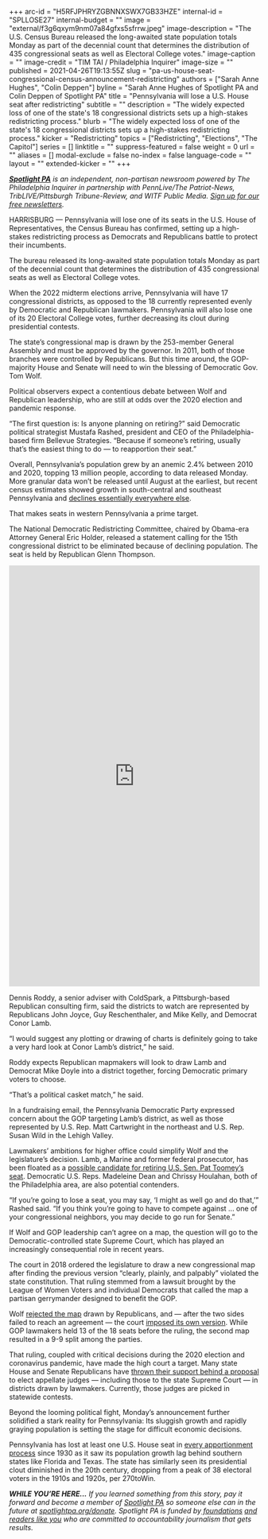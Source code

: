 +++
arc-id = "H5RFJPHRYZGBNNXSWX7GB33HZE"
internal-id = "SPLLOSE27"
internal-budget = ""
image = "external/f3g6qxym9nm07a84gfxs5sfrrw.jpeg"
image-description = "The U.S. Census Bureau released the long-awaited state population totals Monday as part of the decennial count that determines the distribution of 435 congressional seats as well as Electoral College votes."
image-caption = ""
image-credit = "TIM TAI / Philadelphia Inquirer"
image-size = ""
published = 2021-04-26T19:13:55Z
slug = "pa-us-house-seat-congressional-census-announcement-redistricting"
authors = ["Sarah Anne Hughes", "Colin Deppen"]
byline = "Sarah Anne Hughes of Spotlight PA and Colin Deppen of Spotlight PA"
title = "Pennsylvania will lose a U.S. House seat after redistricting"
subtitle = ""
description = "The widely expected loss of one of the state's 18 congressional districts sets up a high-stakes redistricting process."
blurb = "The widely expected loss of one of the state's 18 congressional districts sets up a high-stakes redistricting process."
kicker = "Redistricting"
topics = ["Redistricting", "Elections", "The Capitol"]
series = []
linktitle = ""
suppress-featured = false
weight = 0
url = ""
aliases = []
modal-exclude = false
no-index = false
language-code = ""
layout = ""
extended-kicker = ""
+++

<a href="https://www.spotlightpa.org/"><i><b>Spotlight PA</b></i></a><i> is an independent, non-partisan newsroom powered by The Philadelphia Inquirer in partnership with PennLive/The Patriot-News, TribLIVE/Pittsburgh Tribune-Review, and WITF Public Media. </i><a href="https://www.spotlightpa.org/newsletters"><i>Sign up for our free newsletters</i></a><i>.</i>

HARRISBURG — Pennsylvania will lose one of its seats in the U.S. House of Representatives, the Census Bureau has confirmed, setting up a high-stakes redistricting process as Democrats and Republicans battle to protect their incumbents.

The bureau released its long-awaited state population totals Monday as part of the decennial count that determines the distribution of 435 congressional seats as well as Electoral College votes.

When the 2022 midterm elections arrive, Pennsylvania will have 17 congressional districts, as opposed to the 18 currently represented evenly by Democratic and Republican lawmakers. Pennsylvania will also lose one of its 20 Electoral College votes, further decreasing its clout during presidential contests.

<script src="https://www.spotlightpa.org/embed.js" async></script><div data-spl-embed-version="1" data-spl-src="https://www.spotlightpa.org/embeds/newsletter/"></div>

The state’s congressional map is drawn by the 253-member General Assembly and must be approved by the governor. In 2011, both of those branches were controlled by Republicans. But this time around, the GOP-majority House and Senate will need to win the blessing of Democratic Gov. Tom Wolf.

Political observers expect a contentious debate between Wolf and Republican leadership, who are still at odds over the 2020 election and pandemic response.

“The first question is: Is anyone planning on retiring?” said Democratic political strategist Mustafa Rashed, president and CEO of the Philadelphia-based firm Bellevue Strategies. “Because if someone’s retiring, usually that’s the easiest thing to do — to reapportion their seat.”

Overall, Pennsylvania’s population grew by an anemic 2.4% between 2010 and 2020, topping 13 million people, according to data released Monday. More granular data won’t be released until August at the earliest, but recent census estimates showed growth in south-central and southeast Pennsylvania and <a href="https://pasdc.hbg.psu.edu/Data/PaSDC-Dashboards/State-and-County-Population-Estimates">declines essentially everywhere else</a>.

That makes seats in western Pennsylvania a prime target.

The National Democratic Redistricting Committee, chaired by Obama-era Attorney General Eric Holder, released a statement calling for the 15th congressional district to be eliminated because of declining population. The seat is held by Republican Glenn Thompson.

<iframe title="Pennsylvania Loses Another Congressional Seat" aria-label="table" id="datawrapper-chart-85c0S" src="https://datawrapper.dwcdn.net/85c0S/5/" scrolling="no" frameborder="0" style="width: 0; min-width: 100% !important; border: none;" height="847"></iframe><script type="text/javascript">!function(){"use strict";window.addEventListener("message",(function(a){if(void 0!==a.data["datawrapper-height"])for(var e in a.data["datawrapper-height"]){var t=document.getElementById("datawrapper-chart-"+e)||document.querySelector("iframe[src*='"+e+"']");t&&(t.style.height=a.data["datawrapper-height"][e]+"px")}}))}();
</script>

Dennis Roddy, a senior adviser with ColdSpark, a Pittsburgh-based Republican consulting firm, said the districts to watch are represented by Republicans John Joyce, Guy Reschenthaler, and Mike Kelly, and Democrat Conor Lamb.

“I would suggest any plotting or drawing of charts is definitely going to take a very hard look at Conor Lamb’s district,” he said.

Roddy expects Republican mapmakers will look to draw Lamb and Democrat Mike Doyle into a district together, forcing Democratic primary voters to choose.

“That’s a political casket match,” he said.

In a fundraising email, the Pennsylvania Democratic Party expressed concern about the GOP targeting Lamb’s district, as well as those represented by U.S. Rep. Matt Cartwright in the northeast and U.S. Rep. Susan Wild in the Lehigh Valley.

Lawmakers’ ambitions for higher office could simplify Wolf and the legislature’s decision. Lamb, a Marine and former federal prosecutor, has been floated as a <a href="https://www.inquirer.com/news/pa-senate-race-2022-val-arkoosh-fetterman-kenyatta-20210329.html">possible candidate for retiring U.S. Sen. Pat Toomey’s seat</a>. Democratic U.S. Reps. Madeleine Dean and Chrissy Houlahan, both of the Philadelphia area, are also potential contenders.

“If you’re going to lose a seat, you may say, ‘I might as well go and do that,’” Rashed said. “If you think you’re going to have to compete against ... one of your congressional neighbors, you may decide to go run for Senate.”

If Wolf and GOP leadership can’t agree on a map, the question will go to the Democratic-controlled state Supreme Court, which has played an increasingly consequential role in recent years.

The court in 2018 ordered the legislature to draw a new congressional map after finding the previous version “clearly, plainly, and palpably” violated the state constitution. That ruling stemmed from a lawsuit brought by the League of Women Voters and individual Democrats that called the map a partisan gerrymander designed to benefit the GOP.

Wolf <a href="https://www.post-gazette.com/news/politics-state/2018/02/13/Governor-tom-Wolf-rejects-GOP-republican-map-gerrymander-U-S-House-districts-redistricting-voters/stories/201802130116">rejected the map</a> drawn by Republicans, and — after the two sides failed to reach an agreement — the court <a href="https://www.inquirer.com/philly/news/politics/pennsylvania-gerrymandering-supreme-court-map-congressional-districts-2018-elections-20180219.html">imposed its own version</a>. While GOP lawmakers held 13 of the 18 seats before the ruling, the second map resulted in a 9-9 split among the parties.

<script src="https://www.spotlightpa.org/embed.js" async></script><div data-spl-embed-version="1" data-spl-src="https://www.spotlightpa.org/embeds/donate/?teaser_text=If%20you%20learned%20something%20from%20this%20report%2C%20pay%20it%20forward%20and%20become%20a%20member%20of%20Spotlight%20PA%20so%20someone%20else%20can%20in%20the%20future.&cta_text=CLICK%20TO%20CONTRIBUTE&eyebrow_text=WHILE%20YOU'RE%20HERE..."></div>


That ruling, coupled with critical decisions during the 2020 election and coronavirus pandemic, have made the high court a target. Many state House and Senate Republicans have <a href="https://www.spotlightpa.org/news/2021/01/pennsylvania-judicial-districts-supreme-court-election-2020-rulings-republican-majority/">thrown their support behind a proposal</a> to elect appellate judges — including those to the state Supreme Court — in districts drawn by lawmakers. Currently, those judges are picked in statewide contests.

Beyond the looming political fight, Monday’s announcement further solidified a stark reality for Pennsylvania: Its sluggish growth and rapidly graying population is setting the stage for difficult economic decisions.

Pennsylvania has lost at least one U.S. House seat in <a href="https://www.census.gov/library/visualizations/interactive/historical-apportionment-data-map.html">every apportionment process</a> since 1930 as it saw its population growth lag behind southern states like Florida and Texas. The state has similarly seen its presidential clout diminished in the 20th century, dropping from a peak of 38 electoral voters in the 1910s and 1920s, per 270toWin.

<i><b>WHILE YOU’RE HERE...</b></i><i> If you learned something from this story, pay it forward and become a member of </i><a href="https://www.spotlightpa.org/"><i>Spotlight PA</i></a><i> so someone else can in the future at </i><a href="http://spotlightpa.org/donate"><i>spotlightpa.org/donate</i></a><i>. Spotlight PA is funded by</i><a href="https://www.spotlightpa.org/support"><i> foundations</i></a><i> </i><a href="https://www.spotlightpa.org/support"><i>and readers like you</i></a><i> who are committed to accountability journalism that gets results.</i>
